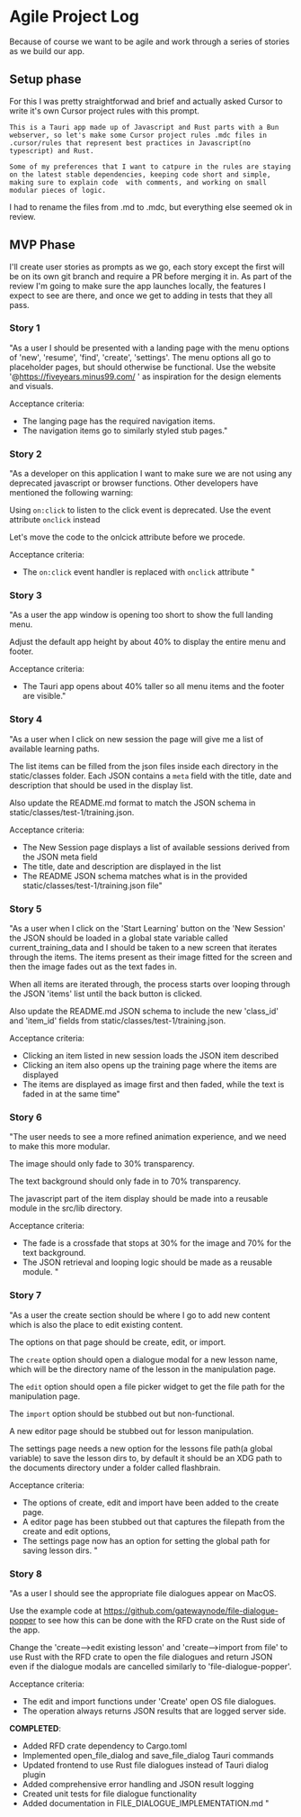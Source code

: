 # Agile Project Log

Because of course we want to be agile and work through a series of stories as we build our app.

## Setup phase

For this I was pretty straightforwad and brief and actually asked Cursor to write it's own Cursor project rules with this prompt.

    This is a Tauri app made up of Javascript and Rust parts with a Bun webserver, so let's make some Cursor project rules .mdc files in .cursor/rules that represent best practices in Javascript(no typescript) and Rust. 

    Some of my preferences that I want to catpure in the rules are staying on the latest stable dependencies, keeping code short and simple, making sure to explain code  with comments, and working on small modular pieces of logic.

I had to rename the files from .md to .mdc, but everything else seemed ok in review.

## MVP Phase

I'll create user stories as prompts as we go, each story except the first will be on its own git branch and require a PR before merging it in.  As part of the review I'm going to make sure the app launches locally, the features I expect to see are there, and once we get to adding in tests that they all pass.

### Story 1

"As a user I should be presented with a landing page with the menu options of 'new', 'resume', 'find', 'create', 'settings'.  The menu options all go to placeholder pages, but should otherwise be functional.  Use the website '@https://fiveyears.minus99.com/ ' as inspiration for the design elements and visuals.

Acceptance criteria:

* The langing page has the required navigation items.
* The navigation items go to similarly styled stub pages."

### Story 2

"As a developer on this application I want to make sure we are not using any deprecated javascript or browser functions.  Other developers have mentioned the following warning:

Using `on:click` to listen to the click event is deprecated. Use the event attribute `onclick` instead

Let's move the code to the onlcick attribute before we procede.

Acceptance criteria:

* The `on:click` event handler is replaced with `onclick` attribute
"

### Story 3

"As a user the app window is opening too short to show the full landing menu.

Adjust the default app height by about 40% to display the entire menu and footer.

Acceptance criteria:

* The Tauri app opens about 40% taller so all menu items and the footer are visible."

### Story 4

"As a user when I click on new session the page will give me a list of available learning paths.

The list items can be filled from the json files inside each directory in the static/classes folder.  Each JSON contains a `meta` field with the title, date and description that should be used in the display list.

Also update the README.md format to match the JSON schema in static/classes/test-1/training.json.

Acceptance criteria:

* The New Session page displays a list of available sessions derived from the JSON meta field
* The title, date and description are displayed in the list
* The README JSON schema matches what is in the provided static/classes/test-1/training.json file"

### Story 5

"As a user when I click on the 'Start Learning' button on the 'New Session' the JSON should be loaded in a global state variable called current_training_data and I should be taken to a new screen that iterates through the items.  The items present as their image fitted for the screen and then the image fades out as the text fades in.

When all items are iterated through, the process starts over looping through the JSON 'items' list until the back button is clicked.

Also update the README.md JSON schema to include the new 'class_id' and 'item_id' fields from static/classes/test-1/training.json.

Acceptance criteria:

* Clicking an item listed in new session loads the JSON item described
* Clicking an item also opens up the training page where the items are displayed
* The items are displayed as image first and then faded, while the text is faded in at the same time"


### Story 6


"The user needs to see a more refined animation experience, and we need to make this more modular.

The image should only fade to 30% transparency.

The text background should only fade in to 70% transparency.

The javascript part of the item display should be made into a reusable module in the src/lib directory.

Acceptance criteria:

* The fade is a crossfade that stops at 30% for the image and 70% for the text background.
* The JSON retrieval and looping logic should be made as a reusable module.
"

### Story 7

"As a user the create section should be where I go to add new content which is also the place to edit existing content.

The options on that page should be create, edit, or import.

The `create` option should open a dialogue modal for a new lesson name, which will be the directory name of the lesson in the manipulation page.

The `edit`  option should open a file picker widget to get the file path for the manipulation page.

The `import` option should be stubbed out but non-functional.

A new editor page should be stubbed out for lesson manipulation.

The settings page needs a new option for the lessons file path(a global variable) to save the lesson dirs to, by default it should be an XDG path to the documents directory under a folder called flashbrain.

Acceptance criteria:
* The options of create, edit and import have been added to the create page.
* A editor page has been stubbed out that captures the filepath from the create and edit options,
* The settings page now has an option for setting the global path for saving lesson dirs.
"

### Story 8

"As a user I should see the appropriate file dialogues appear on MacOS.  

Use the example code at https://github.com/gatewaynode/file-dialogue-popper to see how this can be done with the RFD crate on the Rust side of the app.

Change the 'create-->edit existing lesson' and 'create-->import from file' to use Rust with the RFD crate to open the file dialogues and return JSON even if the dialogue modals are cancelled similarly to 'file-dialogue-popper'.

Acceptance criteria:

* The edit and import functions under 'Create' open OS file dialogues.
* The operation always returns JSON results that are logged server side.

**COMPLETED**: 
- Added RFD crate dependency to Cargo.toml
- Implemented open_file_dialog and save_file_dialog Tauri commands
- Updated frontend to use Rust file dialogues instead of Tauri dialog plugin
- Added comprehensive error handling and JSON result logging
- Created unit tests for file dialogue functionality
- Added documentation in FILE_DIALOGUE_IMPLEMENTATION.md
"